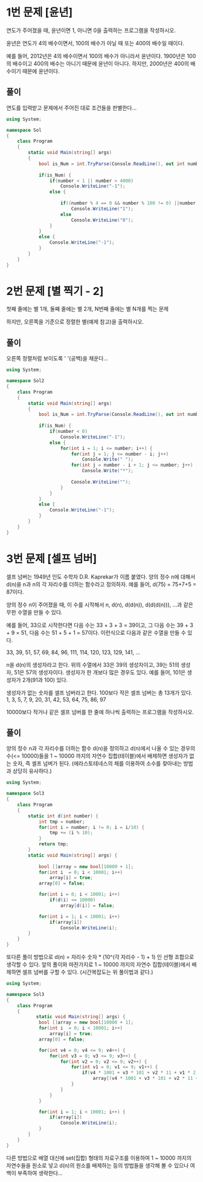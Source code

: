 # 1번 문제 [윤년]
연도가 주어졌을 때, 윤년이면 1, 아니면 0을 출력하는 프로그램을 작성하시오.

윤년은 연도가 4의 배수이면서, 100의 배수가 아닐 때 또는 400의 배수일 때이다.

예를 들어, 2012년은 4의 배수이면서 100의 배수가 아니라서 윤년이다. 1900년은 100의 배수이고 400의 배수는 아니기 때문에 윤년이 아니다. 하지만, 2000년은 400의 배수이기 때문에 윤년이다.


## 풀이
연도를 입력받고 문제에서 주어진 대로 조건들을 판별한다...
```csharp
using System;

namespace Sol
{
    class Program
    {
        static void Main(string[] args)
        {
            bool is_Num = int.TryParse(Console.ReadLine(), out int number);
            
            if(is_Num) {
                if(number < 1 || number > 4000)
                    Console.WriteLine("-1");
                else {
                    
                    if((number % 4 == 0 && number % 100 != 0) ||number % 400 == 0)
                        Console.WriteLine("1");
                    else
                        Console.WriteLine("0");
                }
            }
            else {
                Console.WriteLine("-1");
            }
        }
    }
}

```
# 2번 문제 [별 찍기 - 2]
첫째 줄에는 별 1개, 둘째 줄에는 별 2개, N번째 줄에는 별 N개를 찍는 문제

하지만, 오른쪽을 기준으로 정렬한 별(예제 참고)을 출력하시오.


## 풀이
오른쪽 정렬처럼 보이도록 ' '(공백)을 채운다...
```csharp
using System;

namespace Sol2
{
    class Program
    {
        static void Main(string[] args)
        {
            bool is_Num = int.TryParse(Console.ReadLine(), out int number);
            
            if(is_Num) {
                if(number < 0)
                    Console.WriteLine("-1");
                else {
                    for(int i = 1; i <= number; i++) {
                        for(int j = 1; j <= number - i; j++)
                            Console.Write(" ");
                        for(int j = number - i + 1; j <= number; j++)
                            Console.Write("*");
                        
                        Console.WriteLine("");
                    }
                }
            }
            else {
                Console.WriteLine("-1");
            }
        }
    }
}
```
# 3번 문제 [셀프 넘버]
셀프 넘버는 1949년 인도 수학자 D.R. Kaprekar가 이름 붙였다. 양의 정수 n에 대해서 d(n)을 n과 n의 각 자리수를 더하는 함수라고 정의하자. 예를 들어, d(75) = 75+7+5 = 87이다.

양의 정수 n이 주어졌을 때, 이 수를 시작해서 n, d(n), d(d(n)), d(d(d(n))), ...과 같은 무한 수열을 만들 수 있다. 

예를 들어, 33으로 시작한다면 다음 수는 33 + 3 + 3 = 39이고, 그 다음 수는 39 + 3 + 9 = 51, 다음 수는 51 + 5 + 1 = 57이다. 이런식으로 다음과 같은 수열을 만들 수 있다.

33, 39, 51, 57, 69, 84, 96, 111, 114, 120, 123, 129, 141, ...

n을 d(n)의 생성자라고 한다. 위의 수열에서 33은 39의 생성자이고, 39는 51의 생성자, 51은 57의 생성자이다. 생성자가 한 개보다 많은 경우도 있다. 예를 들어, 101은 생성자가 2개(91과 100) 있다. 

생성자가 없는 숫자를 셀프 넘버라고 한다. 100보다 작은 셀프 넘버는 총 13개가 있다. 1, 3, 5, 7, 9, 20, 31, 42, 53, 64, 75, 86, 97

10000보다 작거나 같은 셀프 넘버를 한 줄에 하나씩 출력하는 프로그램을 작성하시오.


## 풀이
양의 정수 n과 각 자리수를 더하는 함수 d(n)을 정의하고 d(n)에서 나올 수 있는 경우의 수(<= 10000)들을 1 ~ 10000 까지의 자연수 집합(테이블)에서 배제하면 
생성자가 없는 숫자, 즉 셀프 넘버가 된다. (에라스토테네스의 체를 이용하여 소수를 찾아내는 방법과 상당히 유사하다.)
```csharp
using System;

namespace Sol3
{
    class Program
    {
        static int d(int number) {
            int tmp = number;
            for(int i = number; i != 0; i = i/10) {
                tmp += (i % 10);    
            }
            return tmp;
        }
        static void Main(string[] args) {
            
            bool []array = new bool[10000 + 1];
            for(int i  = 0; i < 10001; i++)
                array[i] = true;
            array[0] = false;

            for(int i = 0; i < 10001; i++)
                if(d(i) <= 10000)
                    array[d(i)] = false;

            for(int i = 1; i < 10001; i++)
                if(array[i])
                    Console.WriteLine(i);
        }
    }
}
```
또다른 풀이 방법으로 d(n) = 자리수 숫자  * (10^(각 자리수 - 1) + 1) 인 선형 조합으로 생각할 수 있다.
앞의 풀이와 마찬가지로 1 ~ 10000 까지의 자연수 집합(테이블)에서 배제하면 셀프 넘버를 구할 수 있다. (시간복잡도는 위 풀이법과 같다.)
```csharp
using System;

namespace Sol3
{
    class Program
    {
           static void Main(string[] args) {
            bool []array = new bool[10000 + 1];
            for(int i  = 0; i < 10001; i++)
                array[i] = true;
            array[0] = false;

            for(int v4 = 0; v4 <= 9; v4++) {
                for(int v3 = 0; v3 <= 9; v3++) {
                    for(int v2 = 0; v2 <= 9; v2++) {
                        for(int v1 = 0; v1 <= 9; v1++) {
                            if(v4 * 1001 + v3 * 101 + v2 * 11 + v1 * 2 <= 10000)
                                array[(v4 * 1001 + v3 * 101 + v2 * 11 + v1 * 2)] = false;
                        }
                    }
                }
            }

            for(int i = 1; i < 10001; i++) {
                if(array[i])
                    Console.WriteLine(i);
            }
        }
    }
}
```
다른 방법으로 배열 대신에 set(집합) 형태의 자료구조를 이용하여 1 ~ 10000 까지의 자연수들을 원소로 넣고 d(n)의 원소를 배제하는 등의
방법들을 생각해 볼 수 있으나 여백이 부족하여 생략한다...
